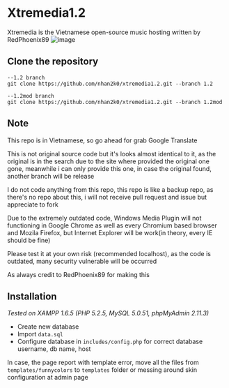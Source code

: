 # Xtremedia1.2
Xtremedia is the Vietnamese open-source music hosting written by RedPhoenix89
![image](https://user-images.githubusercontent.com/42825138/130751507-8c529cec-40db-4949-8626-346cd0c51b0a.png)
## Clone the repository
```
--1.2 branch
git clone https://github.com/nhan2k0/xtremedia1.2.git --branch 1.2

--1.2mod branch
git clone https://github.com/nhan2k0/xtremedia1.2.git --branch 1.2mod
```
## Note
This repo is in Vietnamese, so go ahead for grab Google Translate

This is not original source code but it's looks almost identical to it, as the original is in the search due to the site where provided the original one gone, meanwhile i can only provide this one, in case the original found, another branch will be release

I do not code anything from this repo, this repo is like a backup repo, as there's no repo about this, i will not receive pull request and issue but appreciate to fork 

Due to the extremely outdated code, Windows Media Plugin will not functioning in Google Chrome as well as every Chromium based browser and Mozila Firefox, but Internet Explorer will be work(in theory, every IE should be fine)

Please test it at your own risk (recommended localhost), as the code is outdated, many security vulnerable will be occurred

As always credit to RedPhoenix89 for making this

## Installation
*Tested on XAMPP 1.6.5 (PHP 5.2.5, MySQL 5.0.51, phpMyAdmin 2.11.3)*
- Create new database
- Import `data.sql`
- Configure database in `includes/config.php` for correct database username, db name, host

In case, the page report with template error, move all the files from `templates/funnycolors` to `templates` folder or messing around skin configuration at admin page

